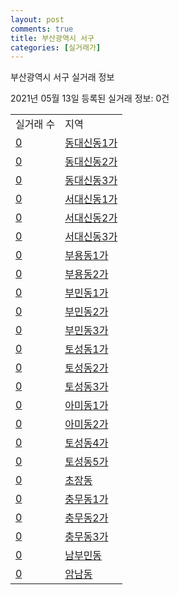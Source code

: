 ```yaml
---
layout: post
comments: true
title: 부산광역시 서구
categories: [실거래가]
---
```


부산광역시 서구 실거래 정보

2021년 05월 13일 등록된 실거래 정보: 0건


<table>
  <tr>
    <td>실거래 수</td>
    <td>지역</td>
  </tr>

  
  <tr>
    <td><a href="2614010100.html">0</a></td>
    <td><a href="2614010100.html">동대신동1가</a></td>
  </tr>
    

  <tr>
    <td><a href="2614010200.html">0</a></td>
    <td><a href="2614010200.html">동대신동2가</a></td>
  </tr>
    

  <tr>
    <td><a href="2614010300.html">0</a></td>
    <td><a href="2614010300.html">동대신동3가</a></td>
  </tr>
    

  <tr>
    <td><a href="2614010400.html">0</a></td>
    <td><a href="2614010400.html">서대신동1가</a></td>
  </tr>
    

  <tr>
    <td><a href="2614010500.html">0</a></td>
    <td><a href="2614010500.html">서대신동2가</a></td>
  </tr>
    

  <tr>
    <td><a href="2614010600.html">0</a></td>
    <td><a href="2614010600.html">서대신동3가</a></td>
  </tr>
    

  <tr>
    <td><a href="2614010700.html">0</a></td>
    <td><a href="2614010700.html">부용동1가</a></td>
  </tr>
    

  <tr>
    <td><a href="2614010800.html">0</a></td>
    <td><a href="2614010800.html">부용동2가</a></td>
  </tr>
    

  <tr>
    <td><a href="2614010900.html">0</a></td>
    <td><a href="2614010900.html">부민동1가</a></td>
  </tr>
    

  <tr>
    <td><a href="2614011000.html">0</a></td>
    <td><a href="2614011000.html">부민동2가</a></td>
  </tr>
    

  <tr>
    <td><a href="2614011100.html">0</a></td>
    <td><a href="2614011100.html">부민동3가</a></td>
  </tr>
    

  <tr>
    <td><a href="2614011200.html">0</a></td>
    <td><a href="2614011200.html">토성동1가</a></td>
  </tr>
    

  <tr>
    <td><a href="2614011300.html">0</a></td>
    <td><a href="2614011300.html">토성동2가</a></td>
  </tr>
    

  <tr>
    <td><a href="2614011400.html">0</a></td>
    <td><a href="2614011400.html">토성동3가</a></td>
  </tr>
    

  <tr>
    <td><a href="2614011500.html">0</a></td>
    <td><a href="2614011500.html">아미동1가</a></td>
  </tr>
    

  <tr>
    <td><a href="2614011600.html">0</a></td>
    <td><a href="2614011600.html">아미동2가</a></td>
  </tr>
    

  <tr>
    <td><a href="2614011700.html">0</a></td>
    <td><a href="2614011700.html">토성동4가</a></td>
  </tr>
    

  <tr>
    <td><a href="2614011800.html">0</a></td>
    <td><a href="2614011800.html">토성동5가</a></td>
  </tr>
    

  <tr>
    <td><a href="2614011900.html">0</a></td>
    <td><a href="2614011900.html">초장동</a></td>
  </tr>
    

  <tr>
    <td><a href="2614012000.html">0</a></td>
    <td><a href="2614012000.html">충무동1가</a></td>
  </tr>
    

  <tr>
    <td><a href="2614012100.html">0</a></td>
    <td><a href="2614012100.html">충무동2가</a></td>
  </tr>
    

  <tr>
    <td><a href="2614012200.html">0</a></td>
    <td><a href="2614012200.html">충무동3가</a></td>
  </tr>
    

  <tr>
    <td><a href="2614012300.html">0</a></td>
    <td><a href="2614012300.html">남부민동</a></td>
  </tr>
    

  <tr>
    <td><a href="2614012400.html">0</a></td>
    <td><a href="2614012400.html">암남동</a></td>
  </tr>
    


</table>
    